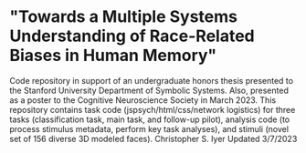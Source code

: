 # "Towards a Multiple Systems Understanding of Race-Related Biases in Human Memory"
Code repository in support of an undergraduate honors thesis presented to the Stanford University Department of Symbolic Systems.
Also, presented as a poster to the Cognitive Neuroscience Society in March 2023.
This repository contains task code (jspsych/html/css/network logistics) for three tasks (classification task, main task, and follow-up pilot), analysis code (to process stimulus metadata, perform key task analyses), and stimuli (novel set of 156 diverse 3D modeled faces). 
Christopher S. Iyer
Updated 3/7/2023
